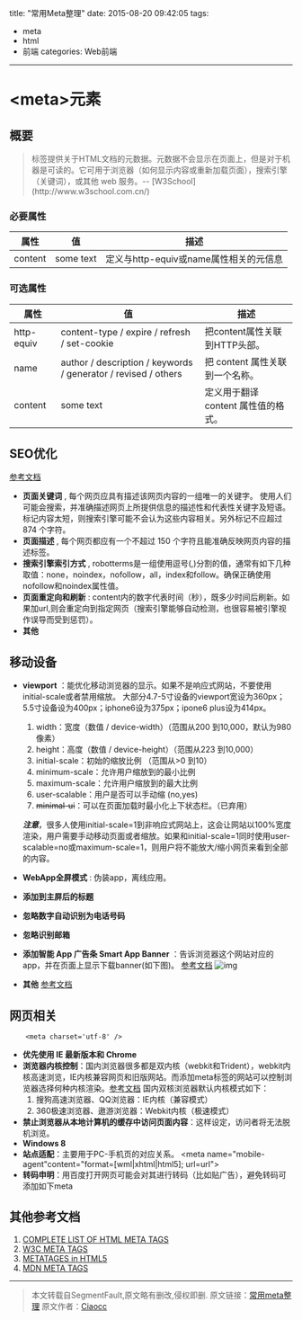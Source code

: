 title: "常用Meta整理" 
date: 2015-08-20 09:42:05
tags:  
  - meta
  - html
  - 前端
categories: Web前端
---

# &lt;meta&gt;元素 

## 概要  

<blockquote class="blockquote-center">标签提供关于HTML文档的元数据。元数据不会显示在页面上，但是对于机器是可读的。它可用于浏览器（如何显示内容或重新加载页面），搜索引擎（关键词），或其他 web 服务。-- [W3School](http://www.w3school.com.cn/)  </blockquote>

### 必要属性  

| 属性 | 值 | 描述 |
| -- | -- | --- |
| content | some text | 定义与http-equiv或name属性相关的元信息 |  

### 可选属性 

| 属性 | 值 | 描述 |
| -- | -- | --- |
| http-equiv | content-type / expire / refresh / set-cookie  |  把content属性关联到HTTP头部。|
| name | author / description / keywords / generator / revised / others | 把 content 属性关联到一个名称。|
| content | some text | 定义用于翻译 content 属性值的格式。| 
<!-- more -->

## SEO优化 

[参考文档](http://msdn.microsoft.com/zh-cn/library/ff724016)  

 - ****页面关键词**** , 每个网页应具有描述该网页内容的一组唯一的关键字。
    使用人们可能会搜索，并准确描述网页上所提供信息的描述性和代表性关键字及短语。标记内容太短，则搜索引擎可能不会认为这些内容相关。另外标记不应超过 874 个字符。
        <meta name="keywords" content="your tags" />
 - ****页面描述**** , 每个网页都应有一个不超过 150 个字符且能准确反映网页内容的描述标签。
        <meta name="description" content="150 words" />
 - ****搜索引擎索引方式**** , robotterms是一组使用逗号(,)分割的值，通常有如下几种取值：none，noindex，nofollow，all，index和follow。确保正确使用nofollow和noindex属性值。
        <meta name="robots" content="index,follow" />
        <!--
            all：文件将被检索，且页面上的链接可以被查询；
            none：文件将不被检索，且页面上的链接不可以被查询；
            index：文件将被检索；
            follow：页面上的链接可以被查询；
            noindex：文件将不被检索；
            nofollow：页面上的链接不可以被查询。
         -->
 - ****页面重定向和刷新**** : content内的数字代表时间（秒），既多少时间后刷新。如果加url,则会重定向到指定网页（搜索引擎能够自动检测，也很容易被引擎视作误导而受到惩罚）。
        <meta http-equiv="refresh" content="0;url=" />
 - ****其他**** 
        <meta name="author" content="author name" /> <!-- 定义网页作者 -->
        <meta name="google" content="index,follow" />
        <meta name="googlebot" content="index,follow" />
        <meta name="verify" content="index,follow" /> 

## 移动设备 

 - ****viewport**** ：能优化移动浏览器的显示。如果不是响应式网站，不要使用initial-scale或者禁用缩放。
    大部分4.7-5寸设备的viewport宽设为360px；5.5寸设备设为400px；iphone6设为375px；ipone6 plus设为414px。
        <meta name="viewport" content="width=device-width, initial-scale=1.0,maximum-scale=1.0, user-scalable=no"/>
        <!-- `width=device-width` 会导致 iPhone 5 添加到主屏后以 WebApp 全屏模式打开页面时出现黑边  -->
    
    1. width：宽度（数值 / device-width）（范围从200 到10,000，默认为980 像素）
    2. height：高度（数值 / device-height）（范围从223 到10,000）
    3. initial-scale：初始的缩放比例 （范围从>0 到10）
    4. minimum-scale：允许用户缩放到的最小比例
    5. maximum-scale：允许用户缩放到的最大比例
    6. user-scalable：用户是否可以手动缩 (no,yes)
    7. <del>minimal-ui</del>：可以在页面加载时最小化上下状态栏。（已弃用）

    ***注意***，很多人使用initial-scale=1到非响应式网站上，这会让网站以100%宽度渲染，用户需要手动移动页面或者缩放。如果和initial-scale=1同时使用user-scalable=no或maximum-scale=1，则用户将不能放大/缩小网页来看到全部的内容。

 - ****WebApp全屏模式**** : 伪装app，离线应用。  
        <meta name="apple-mobile-web-app-status-bar-style" content="black-translucent" />

 - ****添加到主屏后的标题**** 
        <meta name="apple-mobile-web-app-title" content="标题">
 - ****忽略数字自动识别为电话号码**** 
        <meta content="telephone=no" name="format-detection" /> 
 - ****忽略识别邮箱****
        <meta content="email=no" name="format-detection" />
 - ****添加智能 App 广告条 Smart App Banner**** ：告诉浏览器这个网站对应的app，并在页面上显示下载banner(如下图)。
    [参考文档](https://developer.apple.com/library/ios/documentation/AppleApplications/Reference/SafariWebContent/PromotingAppswithAppBanners/PromotingAppswithAppBanners.html)
        <meta name="apple-itunes-app" content="app-id=myAppStoreID, affiliate-data=myAffiliateData, app-argument=myURL">
    ![img](http://sfault-image.b0.upaiyun.com/154/084/1540848150-548142a6d3188_articlex )
 - ****其他**** 
    [参考文档](http://fex.baidu.com/blog/2014/10/html-head-tags )
        <!-- 针对手持设备优化，主要是针对一些老的不识别viewport的浏览器，比如黑莓 -->
        <meta name="HandheldFriendly" content="true">
        <!-- 微软的老式浏览器 -->
        <meta name="MobileOptimized" content="320">
        <!-- uc强制竖屏 -->
        <meta name="screen-orientation" content="portrait">
        <!-- QQ强制竖屏 -->
        <meta name="x5-orientation" content="portrait">
        <!-- UC强制全屏 -->
        <meta name="full-screen" content="yes">
        <!-- QQ强制全屏 -->
        <meta name="x5-fullscreen" content="true">
        <!-- UC应用模式 -->
        <meta name="browsermode" content="application">
        <!-- QQ应用模式 -->
        <meta name="x5-page-mode" content="app">
        <!-- windows phone 点击无高光 -->
        <meta name="msapplication-tap-highlight" content="no">

## 网页相关 

        <meta charset='utf-8' />
- ****优先使用 IE 最新版本和 Chrome****
        <meta http-equiv="X-UA-Compatible" content="IE=edge,chrome=1" />
        <!-- 关于X-UA-Compatible -->
        <meta http-equiv="X-UA-Compatible" content="IE=6" ><!-- 使用IE6 -->
        <meta http-equiv="X-UA-Compatible" content="IE=7" ><!-- 使用IE7 -->
        <meta http-equiv="X-UA-Compatible" content="IE=8" ><!-- 使用IE8 -->
- ****浏览器内核控制****：国内浏览器很多都是双内核（webkit和Trident），webkit内核高速浏览，IE内核兼容网页和旧版网站。而添加meta标签的网站可以控制浏览器选择何种内核渲染。[参考文档](http://se.360.cn/v6/help/meta.html )
        <meta name="renderer" content="webkit|ie-comp|ie-stand">
    国内双核浏览器默认内核模式如下：
    1. 搜狗高速浏览器、QQ浏览器：IE内核（兼容模式）
    2. 360极速浏览器、遨游浏览器：Webkit内核（极速模式）
- ****禁止浏览器从本地计算机的缓存中访问页面内容****：这样设定，访问者将无法脱机浏览。
        <meta http-equiv="Pragma" content="no-cache">
- ****Windows 8****
        <meta name="msapplication-TileColor" content="#000"/> <!-- Windows 8 磁贴颜色 -->
        <meta name="msapplication-TileImage" content="icon.png"/> <!-- Windows 8 磁贴图标 -->
- ****站点适配****：主要用于PC-手机页的对应关系。
        <meta name="mobile-agent"content="format=[wml|xhtml|html5]; url=url">
        <!--
        [wml|xhtml|html5]根据手机页的协议语言，选择其中一种；
        url="url" 后者代表当前PC页所对应的手机页URL，两者必须是一一对应关系。
        -->
- ****转码申明****：用百度打开网页可能会对其进行转码（比如贴广告），避免转码可添加如下meta
        <meta http-equiv="Cache-Control" content="no-siteapp" />

## 其他参考文档
1. [COMPLETE LIST OF HTML META TAGS](http://code.lancepollard.com/complete-list-of-html-meta-tags/) 
2. [W3C META TAGS](http://www.w3.org/TR/html5/document-metadata.html#the-meta-element )
3. [METATAGES in HTML5](http://www.html-5.com/metatags/ )
4. [MDN META TAGS](https://developer.mozilla.org/en-US/docs/Web/HTML/Element/meta )

---------------------

> 本文转载自SegmentFault,原文略有删改,侵权即删.
原文链接：[常用meta整理](http://segmentfault.com/a/1190000002407912) 
原文作者：[Ciaocc](http://segmentfault.com/u/ciaocc ) 




